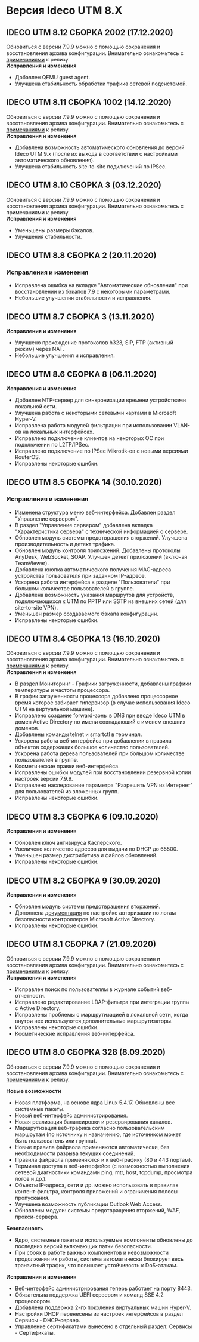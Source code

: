# Версия Ideco UTM 8.X

## **IDECO UTM 8.12 СБОРКА 2002 \(17.12.2020\)**

Обновиться с версии 7.9.9 можно с помощью сохранения и восстановления архива конфигурации. Внимательно ознакомьтесь с [примечаниями](https://ideco.ru/assets/files/Ideco_UTM_81_notes_build_7.pdf) к релизу.  
**Исправления и изменения**

* Добавлен QEMU guest agent.
* Улучшена стабильность обработки трафика сетевой подсистемой.

## **IDECO UTM 8.11 СБОРКА 1002 \(14.12.2020\)**

Обновиться с версии 7.9.9 можно с помощью сохранения и восстановления архива конфигурации. Внимательно ознакомьтесь с [примечаниями](https://ideco.ru/assets/files/Ideco_UTM_81_notes_build_7.pdf) к релизу.  
**Исправления и изменения**

* Добавлена возможность автоматического обновления до версий Ideco UTM 9.х \(после их выхода в соответствии с настройками автоматического обновления\).
* Улучшена стабильность site-to-site подключений по IPSec.

## **IDECO UTM 8.10 СБОРКА 3 \(03.12.2020\)**

Обновиться с версии 7.9.9 можно с помощью сохранения и восстановления архива конфигурации. Внимательно ознакомьтесь с примечаниями к релизу.  
**Исправления и изменения**

* Уменьшены размеры бэкапов.
* Улучшения стабильности.

## **IDECO UTM 8.8 СБОРКА 2 \(20.11.2020\)**

### **Исправления и изменения**

* Исправлена ошибка на вкладке "Автоматические обновления" при восстановлении из бэкапов 7.9 с некоторыми параметрами.
* Небольшие улучшения стабильности и исправления.

## **IDECO UTM 8.7 СБОРКА 3 \(13.11.2020\)**

**Исправления и изменения**

* Улучшено прохождение протоколов h323, SIP, FTP \(активный режим\) через NAT.
* Небольшие улучшения и исправления.

## **IDECO UTM 8.6 СБОРКА 8 \(06.11.2020\)**

**Исправления и изменения**

* Добавлен NTP-сервер для синхронизации времени устройствами локальной сети.
* Улучшена работа с некоторыми сетевыми картами в Microsoft Hyper-V.
* Исправлена работа модулей фильтрации при использовании VLAN-ов на локальных интерфейсах.
* Исправлено подключение клиентов на некоторых ОС при подключении по L2TP/IPSec.
* Исправлено подключение по IPSec Mikrotik-ов с новыми версиями RouterOS.
* Исправлены некоторые ошибки.

## **IDECO UTM 8.5 СБОРКА 14 \(30.10.2020\)**

### **Исправления и изменения**

* Изменена структура меню веб-интерфейса. Добавлен раздел "Управление сервером".
* В раздел "Управление сервером" добавлена вкладка "Характеристика сервера" с технической информацией о сервере.
* Обновлен модуль системы предотвращения вторжений. Улучшена производительность и детект трафика.
* Обновлен модуль контроля приложений. Добавлены протоколы AnyDesk, WebSocket, SOAP. Улучшен детект приложений \(включая TeamViewer\).
* Добавлена кнопка автоматического получения MAC-адреса устройства пользователя при заданном IP-адресе.
* Ускорена работа интерфейса в разделе "Пользователи" при большом количестве пользователей в группе.
* Добавлена возможность указания маршрутов для устройств, подключающихся к UTM по PPTP или SSTP из внешних сетей \(для site-to-site VPN\).
* Уменьшен размер создаваемого бэкапа конфигурации.
* Исправлены некоторые ошибки.

## **IDECO UTM 8.4 СБОРКА 13 \(16.10.2020\)**

Обновиться с версии 7.9.9 можно с помощью сохранения и восстановления архива конфигурации. Внимательно ознакомьтесь с [примечаниями](https://ideco.ru/assets/files/Ideco_UTM_81_notes_build_7.pdf) к релизу.  
**Исправления и изменения**

* В раздел Мониторинг - Графики загруженности, добавлены графики температуры и частоты процессора.
* В график загруженности процессора добавлено процессорное время которое забирает гипервизор \(в случае использования Ideco UTM на виртуальной машине\).
* Исправлено создание forward-зоны в DNS при вводе Ideco UTM в домен Active Directory по имени совпадающий с именем внешних доменов.
* Добавлены команды telnet и smartctl в терминал.
* Ускорена работа веб-интерфейса при добавлении в правила объектов содержащих большое количество пользователей.
* Ускорена работа дерева пользователей при большом количестве пользователей в группе.
* Косметические правки веб-интерфейса.
* Исправлены ошибки модулей при восстановлении резервной копии настроек версии 7.9.9.
* Исправлено наследование параметра "Разрешить VPN из Интернет" для пользователей из вложенных групп.
* Исправлены некоторые ошибки.

## **IDECO UTM 8.3 СБОРКА 6 \(09.10.2020\)**

**Исправления и изменения**

* Обновлен ключ антивируса Касперского.
* Увеличено количество адресов для выдачи по DHCP до 65500.
* Уменьшен размер дистрибутива и файлов обновлений.
* Исправлены некоторые ошибки.

## **IDECO UTM 8.2 СБОРКА 9 \(30.09.2020\)**

**Исправления и изменения**

* Обновлен модуль системы предотвращения вторжений.
* Дополнена [документация](https://docs8.ideco.ru/ru/%D0%9D%D0%B0%D1%81%D1%82%D1%80%D0%BE%D0%B9%D0%BA%D0%B0/%D0%A3%D0%BF%D1%80%D0%B0%D0%B2%D0%BB%D0%B5%D0%BD%D0%B8%D0%B5-%D0%BF%D0%BE%D0%BB%D1%8C%D0%B7%D0%BE%D0%B2%D0%B0%D1%82%D0%B5%D0%BB%D1%8F%D0%BC%D0%B8/%D0%98%D0%BD%D1%82%D0%B5%D0%B3%D1%80%D0%B0%D1%86%D0%B8%D1%8F-%D1%81-Active-Directory/%D0%90%D0%B2%D1%82%D0%BE%D1%80%D0%B8%D0%B7%D0%B0%D1%86%D0%B8%D1%8F-%D0%BF%D0%BE%D0%BB%D1%8C%D0%B7%D0%BE%D0%B2%D0%B0%D1%82%D0%B5%D0%BB%D0%B5%D0%B9-Active-Directory) по настройке авторизации по логам безопасности контроллеров Microsoft Active Directory.
* Исправлены некоторые ошибки.

## **IDECO UTM 8.1 СБОРКА 7 \(21.09.2020\)**

Обновиться с версии 7.9.9 можно с помощью сохранения и восстановления архива конфигурации. Внимательно ознакомьтесь с [примечаниями](https://ideco.ru/assets/files/Ideco_UTM_8_notes_build_328.pdf) к релизу.  
**Исправления и изменения**

* Исправлен поиск по пользователям в журнале событий веб-отчетности.
* Исправлено редактирование LDAP-фильтра при интеграции группы с Active Directory.
* Исправлены проблемы с маршрутизацией в локальной сети, когда внутри нее используются дополнительные маршрутизаторы.
* Исправлены некоторые ошибки.
* Косметические исправления веб-интерфейса.

## **IDECO UTM 8.0 СБОРКА 328 \(8.09.2020\)**

Обновиться с версии 7.9.9 можно с помощью сохранения и восстановления архива конфигурации. Внимательно ознакомьтесь с [примечаниями](https://ideco.ru/assets/files/Ideco_UTM_8_notes_build_328.pdf) к релизу.

**Новые возможности**

* Новая платформа, на основе ядра Linux 5.4.17. Обновлены все системные пакеты.
* Новый веб-интерфейс администрирования.
* Новая реализация балансировки и резервирования каналов.
* Маршрутизация веб-трафика согласно пользовательским маршрутам \(по источнику и назначению, где источником может быть пользователь или группа\).
* Новые правила файрвола применяются автоматически, без необходимости разрыва текущих соединений.
* Правила файрвола применяются и к веб-трафику \(80 и 443 портам\).
* Терминал доступа в веб-интерфейсе \(с возможностью выполнения сетевой диагностики командами ping, mtr, host, tcpdump, просмотра логов и др.\).
* Объекты IP-адреса, сети и др. можно использовать в правилах контент-фильтра, контроля приложений и ограничения полосы пропускания.
* Улучшена возможность публикации Outlook Web Access.
* Обновлены модули: системы предотвращения вторжений, WAF, прокси-сервера.

**Безопасность**

* Ядро, системные пакеты и используемые компоненты обновлены до последних версий включающих патчи безопасности.
* При сбоях в работе важных компонентов и невозможности продолжения их работы, система автоматически блокирует весь транзитный трафик, что повышает устойчивость к DoS-атакам.

**Исправления и изменения**

* Веб-интерфейс администрирования теперь работает на порту 8443.
* Обязательна поддержка UEFI сервером и команд SSE 4.2 процессором.
* Добавлена поддержка 2-го поколения виртуальных машин Hyper-V.
* Настройки DHCP перенесены из настроек интерфейсов в раздел Сервисы - DHCP-сервер.
* Управление сертификатами вынесено в отдельный раздел: Сервисы - Сертификаты.

